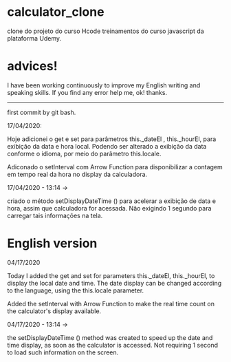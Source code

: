 # calculator_clone
clone do projeto do curso Hcode treinamentos do curso javascript da plataforma Udemy.

# advices!

I have been working continuously to improve my English writing and speaking skills. If you find any error help me, ok!
thanks.

***
first commit by git bash.

17/04/2020:

Hoje adicionei o get e set para parâmetros this._dateEl , this._hourEl, para exibição da data e hora local. Podendo ser alterado a exibição da data conforme o idioma, por meio do parâmetro this.locale.

Adiconado o setInterval com Arrow Function para disponibilizar a contagem em tempo real da hora no display da calculadora.

17/04/2020 - 13:14 ->

criado o método setDisplayDateTime () para acelerar a exibição de data e hora, assim que calculadora for acessada. Não exigindo 1 segundo para carregar tais informações na tela.

# English version

04/17/2020

Today I added the get and set for parameters this._dateEl, this._hourEl, to display the local date and time. The date display can be changed according to the language, using the this.locale parameter.

Added the setInterval with Arrow Function to make the real time count on the calculator's display available.

04/17/2020 - 13:14 ->

the setDisplayDateTime () method was created to speed up the date and time display, as soon as the calculator is accessed. Not requiring 1 second to load such information on the screen.
